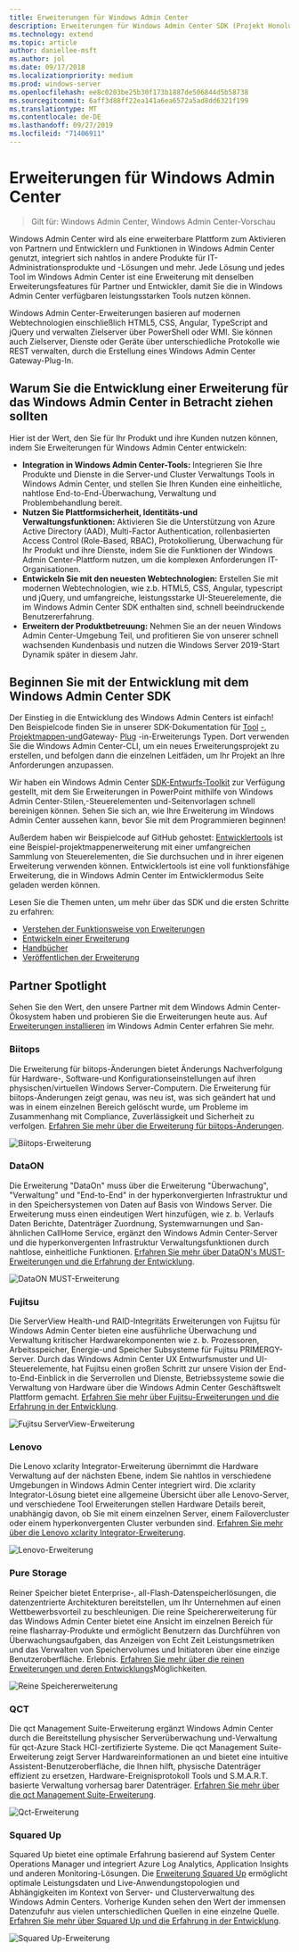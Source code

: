 ```yaml
---
title: Erweiterungen für Windows Admin Center
description: Erweiterungen für Windows Admin Center SDK (Projekt Honolulu)
ms.technology: extend
ms.topic: article
author: daniellee-msft
ms.author: jol
ms.date: 09/17/2018
ms.localizationpriority: medium
ms.prod: windows-server
ms.openlocfilehash: ee8c0203be25b30f173b1887de506844d5b58738
ms.sourcegitcommit: 6aff3d88ff22ea141a6ea6572a5ad8dd6321f199
ms.translationtype: MT
ms.contentlocale: de-DE
ms.lasthandoff: 09/27/2019
ms.locfileid: "71406911"
---
```

# <a name="extensions-for-windows-admin-center"></a>Erweiterungen für Windows Admin Center

>Gilt für: Windows Admin Center, Windows Admin Center-Vorschau

Windows Admin Center wird als eine erweiterbare Plattform zum Aktivieren von Partnern und Entwicklern und Funktionen in Windows Admin Center genutzt, integriert sich nahtlos in andere Produkte für IT-Administrationsprodukte und -Lösungen und mehr. Jede Lösung und jedes Tool im Windows Admin Center ist eine Erweiterung mit denselben Erweiterungsfeatures für Partner und Entwickler, damit Sie die in Windows Admin Center verfügbaren leistungsstarken Tools nutzen können.

Windows Admin Center-Erweiterungen basieren auf modernen Webtechnologien einschließlich HTML5, CSS, Angular, TypeScript and jQuery und verwalten Zielserver über PowerShell oder WMI. Sie können auch Zielserver, Dienste oder Geräte über unterschiedliche Protokolle wie REST verwalten, durch die Erstellung eines Windows Admin Center Gateway-Plug-In.

## <a name="why-you-should-consider-developing-an-extension-for-windows-admin-center"></a>Warum Sie die Entwicklung einer Erweiterung für das Windows Admin Center in Betracht ziehen sollten

Hier ist der Wert, den Sie für Ihr Produkt und ihre Kunden nutzen können, indem Sie Erweiterungen für Windows Admin Center entwickeln:

- **Integration in Windows Admin Center-Tools:** Integrieren Sie Ihre Produkte und Dienste in die Server-und Cluster Verwaltungs Tools in Windows Admin Center, und stellen Sie Ihren Kunden eine einheitliche, nahtlose End-to-End-Überwachung, Verwaltung und Problembehandlung bereit.
- **Nutzen Sie Plattformsicherheit, Identitäts-und Verwaltungsfunktionen:** Aktivieren Sie die Unterstützung von Azure Active Directory (AAD), Multi-Factor Authentication, rollenbasierten Access Control (Role-Based, RBAC), Protokollierung, Überwachung für Ihr Produkt und ihre Dienste, indem Sie die Funktionen der Windows Admin Center-Plattform nutzen, um die komplexen Anforderungen IT-Organisationen.
- **Entwickeln Sie mit den neuesten Webtechnologien:** Erstellen Sie mit modernen Webtechnologien, wie z.b. HTML5, CSS, Angular, typescript und jQuery, und umfangreiche, leistungsstarke UI-Steuerelemente, die im Windows Admin Center SDK enthalten sind, schnell beeindruckende Benutzererfahrung.
- **Erweitern der Produktbetreuung:** Nehmen Sie an der neuen Windows Admin Center-Umgebung Teil, und profitieren Sie von unserer schnell wachsenden Kundenbasis und nutzen die Windows Server 2019-Start Dynamik später in diesem Jahr.

## <a name="start-developing-with-the-windows-admin-center-sdk"></a>Beginnen Sie mit der Entwicklung mit dem Windows Admin Center SDK

Der Einstieg in die Entwicklung des Windows Admin Centers ist einfach!  Den Beispielcode finden Sie in unserer SDK-Dokumentation für [Tool](develop-tool.md) [-, Projektmappen-und](develop-solution.md)Gateway- [Plug](develop-gateway-plugin.md) -in-Erweiterungs Typen. Dort verwenden Sie die Windows Admin Center-CLI, um ein neues Erweiterungsprojekt zu erstellen, und befolgen dann die einzelnen Leitfäden, um Ihr Projekt an Ihre Anforderungen anzupassen.

Wir haben ein Windows Admin Center [SDK-Entwurfs-Toolkit](https://github.com/Microsoft/windows-admin-center-sdk/blob/master/WindowsAdminCenterDesignToolkit.zip) zur Verfügung gestellt, mit dem Sie Erweiterungen in PowerPoint mithilfe von Windows Admin Center-Stilen,-Steuerelementen und-Seitenvorlagen schnell bereinigen können. Sehen Sie sich an, wie Ihre Erweiterung im Windows Admin Center aussehen kann, bevor Sie mit dem Programmieren beginnen!

Außerdem haben wir Beispielcode auf GitHub gehostet: [Entwicklertools](https://aka.ms/wacsdk) ist eine Beispiel-projektmappenerweiterung mit einer umfangreichen Sammlung von Steuerelementen, die Sie durchsuchen und in ihrer eigenen Erweiterung verwenden können. Entwicklertools ist eine voll funktionsfähige Erweiterung, die in Windows Admin Center im Entwicklermodus Seite geladen werden können.

Lesen Sie die Themen unten, um mehr über das SDK und die ersten Schritte zu erfahren:

- [Verstehen der Funktionsweise von Erweiterungen](understand-extensions.md)
- [Entwickeln einer Erweiterung](developing-extensions.md)
- [Handbücher](guides.md)
- [Veröffentlichen der Erweiterung](publish-extensions.md)

## <a name="partner-spotlight"></a>Partner Spotlight

Sehen Sie den Wert, den unsere Partner mit dem Windows Admin Center-Ökosystem haben und probieren Sie die Erweiterungen heute aus. Auf [Erweiterungen installieren](../configure/using-extensions.md) im Windows Admin Center erfahren Sie mehr.

### <a name="biitops"></a>Biitops
Die Erweiterung für biitops-Änderungen bietet Änderungs Nachverfolgung für Hardware-, Software-und Konfigurationseinstellungen auf ihren physischen/virtuellen Windows Server-Computern. Die Erweiterung für biitops-Änderungen zeigt genau, was neu ist, was sich geändert hat und was in einem einzelnen Bereich gelöscht wurde, um Probleme im Zusammenhang mit Compliance, Zuverlässigkeit und Sicherheit zu verfolgen. [Erfahren Sie mehr über die Erweiterung für biitops-Änderungen](case-studies/biitops.md).

![Biitops-Erweiterung](../media/extensibility-overview/biitops-1.png)

### <a name="dataon"></a>DataON

Die Erweiterung "DataOn" muss über die Erweiterung "Überwachung", "Verwaltung" und "End-to-End" in der hyperkonvergierten Infrastruktur und in den Speichersystemen von Daten auf Basis von Windows Server. Die Erweiterung muss einen eindeutigen Wert hinzufügen, wie z. b. Verlaufs Daten Berichte, Datenträger Zuordnung, Systemwarnungen und San-ähnlichen CallHome Service, ergänzt den Windows Admin Center-Server und die hyperkonvergenten Infrastruktur Verwaltungsfunktionen durch nahtlose, einheitliche Funktionen. [Erfahren Sie mehr über DataON's MUST-Erweiterungen und die Erfahrung der Entwicklung](case-studies/dataon.md).

![DataON MUST-Erweiterung](../media/extensibility-overview/dataon-must-extension.png)

### <a name="fujitsu"></a>Fujitsu

Die ServerView Health-und RAID-Integritäts Erweiterungen von Fujitsu für Windows Admin Center bieten eine ausführliche Überwachung und Verwaltung kritischer Hardwarekomponenten wie z. b. Prozessoren, Arbeitsspeicher, Energie-und Speicher Subsysteme für Fujitsu PRIMERGY-Server. Durch das Windows Admin Center UX Entwurfsmuster und UI-Steuerelemente, hat Fujitsu einen großen Schritt zur unsere Vision der End-to-End-Einblick in die Serverrollen und Dienste, Betriebssysteme sowie die Verwaltung von Hardware über die Windows Admin Center Geschäftswelt Plattform gemacht. [Erfahren Sie mehr über Fujitsu-Erweiterungen und die Erfahrung in der Entwicklung](case-studies/fujitsu.md).

![Fujitsu ServerView-Erweiterung](../media/extensibility-overview/fujitsu-serverview-extension.png)

### <a name="lenovo"></a>Lenovo

Die Lenovo xclarity Integrator-Erweiterung übernimmt die Hardware Verwaltung auf der nächsten Ebene, indem Sie nahtlos in verschiedene Umgebungen in Windows Admin Center integriert wird. Die xclarity Integrator-Lösung bietet eine allgemeine Übersicht über alle Lenovo-Server, und verschiedene Tool Erweiterungen stellen Hardware Details bereit, unabhängig davon, ob Sie mit einem einzelnen Server, einem Failovercluster oder einem hyperkonvergenten Cluster verbunden sind. [Erfahren Sie mehr über die Lenovo xclarity Integrator-Erweiterung](case-studies/lenovo.md).

![Lenovo-Erweiterung](../media/extensibility-overview/lenovo-extension.png)

### <a name="pure-storage"></a>Pure Storage

Reiner Speicher bietet Enterprise-, all-Flash-Datenspeicherlösungen, die datenzentrierte Architekturen bereitstellen, um Ihr Unternehmen auf einen Wettbewerbsvorteil zu beschleunigen. Die reine Speichererweiterung für das Windows Admin Center bietet eine Ansicht im einzelnen Bereich für reine flasharray-Produkte und ermöglicht Benutzern das Durchführen von Überwachungsaufgaben, das Anzeigen von Echt Zeit Leistungsmetriken und das Verwalten von Speichervolumes und Initiatoren über eine einzige Benutzeroberfläche. Erlebnis. [Erfahren Sie mehr über die reinen Erweiterungen und deren Entwicklungs](case-studies/purestorage.md)Möglichkeiten.

![Reine Speichererweiterung](../media/extensibility-overview/purestorage-extension.png)

### <a name="qct"></a>QCT

Die qct Management Suite-Erweiterung ergänzt Windows Admin Center durch die Bereitstellung physischer Serverüberwachung und-Verwaltung für qct-Azure Stack HCI-zertifizierte Systeme. Die qct Management Suite-Erweiterung zeigt Server Hardwareinformationen an und bietet eine intuitive Assistent-Benutzeroberfläche, die Ihnen hilft, physische Datenträger effizient zu ersetzen, Hardware-Ereignisprotokoll Tools und S.M.A.R.T. basierte Verwaltung vorhersag barer Datenträger. [Erfahren Sie mehr über die qct Management Suite-Erweiterung](case-studies/qct.md).

![Qct-Erweiterung](../media/extensibility-overview/qct-extension.png)

### <a name="squared-up"></a>Squared Up

Squared Up bietet eine optimale Erfahrung basierend auf System Center Operations Manager und integriert Azure Log Analytics, Application Insights und anderen Monitoring-Lösungen. Die [Erweiterung Squared Up](https://squaredup.com/product/honolulu/windows-admin-center-extension/?utm_source=microsoft-docs&utm_medium=public-relations&utm_campaign=honolulu) ermöglicht optimale Leistungsdaten und Live-Anwendungstopologien und Abhängigkeiten im Kontext von Server- und Clusterverwaltung des Windows Admin Centers. Vorherige Kunden sehen den Wert der immensen Datenzufuhr aus vielen unterschiedlichen Quellen in eine einzelne Quelle. [Erfahren Sie mehr über Squared Up und die Erfahrung in der Entwicklung](case-studies/squared-up.md).

![Squared Up-Erweiterung](../media/extensibility-overview/squaredup-extension.png)